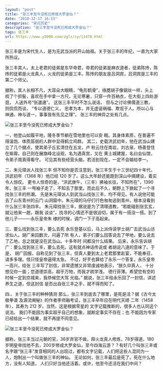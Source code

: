 ```yaml
---
layout: "post"
title: "张三丰至今没死已修成大罗金仙？"
date: "2018-12-17 16:15"
categories: "宋元历史"
description: "张三丰至今没死已修成大罗金仙？"
tags: 张三丰
url: https://www.y5000.com/zgls/sy/11478.html
---
```






张三丰是为宋代生人，是为无武当派的开山始祖。关于张三丰的年纪，一直为大家所热议。

张三丰其人，太上老君的徒弟是东华帝君，帝君的徒弟是麻衣道者，徒弟陈抟，陈抟的徒弟是火龙真人，火龙的徒弟是三丰。陈抟的朋友是吕洞宾，吕洞宾是三丰的第二个师父。

据称，其人长相不凡，大耳朵大眼睛，“龟形鹤骨”，络腮胡子像钢丝一样，头上 梳了个抓髻，喜欢在手中拿一方尺。无论寒暑，只穿一件百衲衣，在大街上四处游逛，
人送外号“张邋遢”。 这张三丰平时不怎么说话， 但与之讨论佛儒道三教， 则侃侃而谈， “专以道德仁义，
忠孝为本，并无虚诞祸福、欺诳于人。所以心与神通、神与道一，事事皆有先见之理”。 张三丰的神异之处有几点。

![张三丰至今没死已修成大罗金仙？](/uploads/allimg/170119/6-1F119135001403.JPG)

一，他登山如履平地，隆冬季节躺在雪地里也可以安 眠。其身体素质，在普遍不得温饱、体质孱弱的人群中显得鹤立鸡群。
其二，史载洪武初年，他在武当山建立了几个据点，使其弟子丘玄清住在五龙，卢 秋云住在南岩，刘古泉、杨善登住在紫霄。自己则在展旗峰北设观，名为遇真宫，又在
黄土城建屋，名曰会仙馆，令弟子周真得看守。 可见其有些经营头脑，若活到现在，一定不会输给李一。

二、朱元璋派人找张三丰 但不知你是否注意到，张三丰生于十三世纪四十年代，洪武初年（1368 年）他已经 120
岁了。这么大年龄还能跑到深山中搞建设，着实令人惊叹。 更令人惊奇的是，“洪武庚午，（三丰）拂袖长往，不知所在”，1390 年，张三丰
一甩袖子走了，不知去了那里。而此后不久，朝野上下掀起了一个寻找张三丰的热潮。 先是朱元璋派人到武当山找张三丰，均不得见。有人说他可能去了山东青州的云门
山洞窟中。朱元璋的马仔们行色匆匆追到青州，根本没看到什么张三丰张四丰。 朱元璋找张三丰，据说是为了清理道教，“若能碰到张玄玄，就让他来一趟，跟我
谈谈”，找寻的心情还不是很迫切，属于有一搭没一搭。到了他儿子———永乐皇帝朱 棣的时候，调门一下子高起来。

三、要么找到张三丰，要么去死 永乐登基以后，马上派侍读学士胡广去武当山访求仙人。胡广来回数次，问遍了所
有人，弟子们要么回答说去了甲地，要么说去了乙地，总之就是没在武当山。十多年时 间都没什么结果。
后来，永乐告诉胡广：要么找到张三丰，要么去死。这有就点神话传说或 者胡说八道的意味了。于是，
胡广回报，自称见到了张三丰，但真人要到太上老君那里赴宴，不能奉召，请多多理。怪只怪皇帝逼得太急。 不过，好歹也算给了永乐一个答复。永乐皇帝一高兴，给张
三丰写了封信，非常遗憾又非常虔诚地表示，“朕久仰真人， 十分想见你一面；您道德崇高，超乎万物，而我才疏学浅，
德行菲薄。希望您有空的时候一定到京城来，我恭候您大驾 光临。” 据说，张三丰给永乐回了一封信，讲述养生之道，但这封信 是否出自张三丰之手，就不得而知了。

四.、关于张三丰的种种猜测 那么，张三丰到底去了哪里，是死是活？据《古今太极拳谱 及源流阐秘》的作者李师融考证，张三丰卒年应在明代天顺 二年（1458
年），其寿为 212 岁。当然，这是根据零星的 文字记载推断的，很多人也认同这个说法。 我们不能因为事实超乎自己的想象，就断定事实不存在；也
不能因为专家已经给出一个结果，就不再提不同意见。

![张三丰至今没死已修成大罗金仙？](/uploads/allimg/170119/6-1F119135152L5.JPG)

据称，张三丰当过元朝的官，36岁弃官不做，拜火龙真人修炼，78岁得道，180岁明皇帝找他不去，200岁修成大罗金仙，至今四海云游？？有好几个叫张三丰或名字跟“张三丰”发音相同的人出现过，都有文字记载，人们把这些人混同为一
人，炮制出一个叫做张三丰的神仙。 无论如何，张三丰最后是死了。死在什么地方，没有人知道， 人们只好当他还活着。或许，他至今还活在我们中间？
